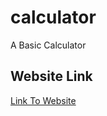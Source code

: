 # calculator

A Basic Calculator

## Website Link

[Link To Website]('https://calculatorforfun.netlify.app/')
